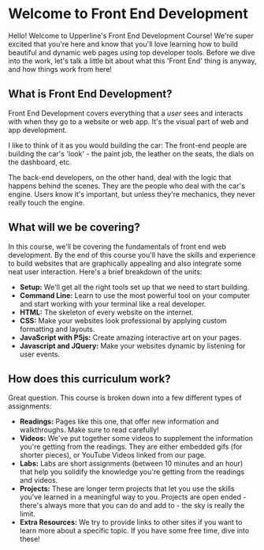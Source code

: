 # Welcome to Front End Development

Hello! Welcome to Upperline's Front End Development Course! We're super excited that you're here and know that you'll love learning how to build beautiful and dynamic web pages using top developer tools. Before we dive into the work, let's talk a little bit about what this 'Front End' thing is anyway, and how things work from here!

## What is Front End Development?
Front End Development covers everything that a *user* sees and interacts with when they go to a website or web app. It's the visual part of web and app development.

I like to think of it as you would building the car: The front-end people are building the car's 'look' - the paint job, the leather on the seats, the dials on the dashboard, etc.

The back-end developers, on the other hand, deal with the logic that happens behind the scenes. They are the people who deal with the car's engine. Users know it's important, but unless they're mechanics, they never really touch the engine.

## What will we be covering?
In this course, we'll be covering the fundamentals of front end web development. By the end of this course you'll have the skills and experience to build websites that are graphically appealing and also integrate some neat user interaction. Here's a brief breakdown of the units:

+ **Setup:** We'll get all the right tools set up that we need to start building.
+ **Command Line:** Learn to use the most powerful tool on your computer and start working with your terminal like a real developer.
+ **HTML:** The skeleton of every website on the internet.
+ **CSS:** Make your websites look professional by applying custom formatting and layouts.
+ **JavaScript with P5js:** Create amazing interactive art on your pages.
+ **Javascript and JQuery:** Make your websites dynamic by listening for user events.


## How does this curriculum work?
Great question. This course is broken down into a few different types of assignments:
+ **Readings:** Pages like this one, that offer new information and walkthroughs. Make sure to read carefully!
+ **Videos:** We've put together some videos to supplement the information you're getting from the readings. They are either embedded gifs (for shorter pieces), or YouTube Videos linked from our page.
+ **Labs:** Labs are short assignments (between 10 minutes and an hour) that help you solidify the knowledge you're getting from the readings and videos.
+ **Projects:** These are longer term projects that let you use the skills you've learned in a meaningful way to you. Projects are open ended - there's always more that you can do and add to - the sky is really the limit.
+ **Extra Resources:** We try to provide links to other sites if you want to learn more about a specific topic. If you have some free time, dive into these!
